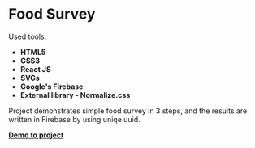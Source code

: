
# Food Survey
Used tools:

- **HTML5**
- **CSS3**
- **React JS**
- **SVGs**
- **Google's Firebase**
- **External library - Normalize.css** 

Project demonstrates simple food survey in 3 steps, and the results are written in Firebase by using uniqe uuid.

**[Demo to project](https://geeeva.github.io/Survey/)**

